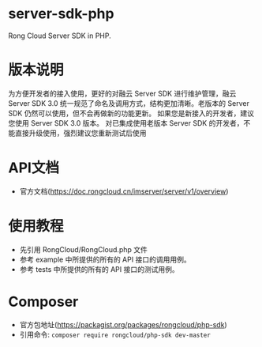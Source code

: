 server-sdk-php
=================

Rong Cloud Server SDK in PHP.

# 版本说明
为方便开发者的接入使用，更好的对融云 Server SDK 进行维护管理，融云 Server SDK 3.0 统一规范了命名及调用方式，结构更加清晰。老版本的 Server SDK 仍然可以使用，但不会再做新的功能更新。
如果您是新接入的开发者，建议您使用 Server SDK 3.0 版本。 对已集成使用老版本 Server SDK 的开发者，不能直接升级使用，强烈建议您重新测试后使用

# API文档
- 官方文档(https://doc.rongcloud.cn/imserver/server/v1/overview)

# 使用教程
- 先引用 RongCloud/RongCloud.php 文件
- 参考 example 中所提供的所有的 API 接口的调用用例。
- 参考 tests 中所提供的所有的 API 接口的测试用例。

# Composer
- 官方包地址(https://packagist.org/packages/rongcloud/php-sdk)
- 引用命令: `composer require rongcloud/php-sdk dev-master`
